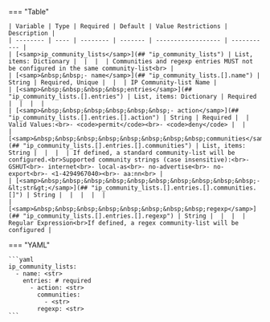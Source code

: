 <!--
  ~ Copyright (c) 2023 Arista Networks, Inc.
  ~ Use of this source code is governed by the Apache License 2.0
  ~ that can be found in the LICENSE file.
  -->
=== "Table"

    | Variable | Type | Required | Default | Value Restrictions | Description |
    | -------- | ---- | -------- | ------- | ------------------ | ----------- |
    | [<samp>ip_community_lists</samp>](## "ip_community_lists") | List, items: Dictionary |  |  |  | Communities and regexp entries MUST not be configured in the same community-list<br> |
    | [<samp>&nbsp;&nbsp;- name</samp>](## "ip_community_lists.[].name") | String | Required, Unique |  |  | IP Community-list Name |
    | [<samp>&nbsp;&nbsp;&nbsp;&nbsp;entries</samp>](## "ip_community_lists.[].entries") | List, items: Dictionary | Required |  |  |  |
    | [<samp>&nbsp;&nbsp;&nbsp;&nbsp;&nbsp;&nbsp;- action</samp>](## "ip_community_lists.[].entries.[].action") | String | Required |  | Valid Values:<br>- <code>permit</code><br>- <code>deny</code> |  |
    | [<samp>&nbsp;&nbsp;&nbsp;&nbsp;&nbsp;&nbsp;&nbsp;&nbsp;communities</samp>](## "ip_community_lists.[].entries.[].communities") | List, items: String |  |  |  | If defined, a standard community-list will be configured.<br>Supported community strings (case insensitive):<br>- GSHUT<br>- internet<br>- local-as<br>- no-advertise<br>- no-export<br>- <1-4294967040><br>- aa:nn<br> |
    | [<samp>&nbsp;&nbsp;&nbsp;&nbsp;&nbsp;&nbsp;&nbsp;&nbsp;&nbsp;&nbsp;- &lt;str&gt;</samp>](## "ip_community_lists.[].entries.[].communities.[]") | String |  |  |  |  |
    | [<samp>&nbsp;&nbsp;&nbsp;&nbsp;&nbsp;&nbsp;&nbsp;&nbsp;regexp</samp>](## "ip_community_lists.[].entries.[].regexp") | String |  |  |  | Regular Expression<br>If defined, a regex community-list will be configured |

=== "YAML"

    ```yaml
    ip_community_lists:
      - name: <str>
        entries: # required
          - action: <str>
            communities:
              - <str>
            regexp: <str>
    ```
